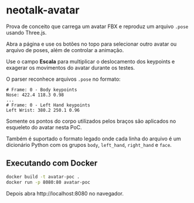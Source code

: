 # neotalk-avatar

Prova de conceito que carrega um avatar FBX e reproduz um arquivo `.pose` usando Three.js.

Abra a página e use os botões no topo para selecionar outro avatar ou arquivo de poses, além de controlar a animação.

Use o campo **Escala** para multiplicar o deslocamento dos keypoints e
exagerar os movimentos do avatar durante os testes.

O parser reconhece arquivos `.pose` no formato:

```
# Frame: 0 - Body keypoints
Nose: 422.4 118.3 0.98
...
# Frame: 0 - Left Hand keypoints
Left Wrist: 380.2 250.1 0.96
```

Somente os pontos do corpo utilizados pelos braços são aplicados no esqueleto do avatar nesta PoC.

Também é suportado o formato legado onde cada linha do arquivo é um dicionário Python com os grupos `body`, `left_hand`, `right_hand` e `face`.

## Executando com Docker

```bash
docker build -t avatar-poc .
docker run -p 8080:80 avatar-poc
```

Depois abra http://localhost:8080 no navegador.
